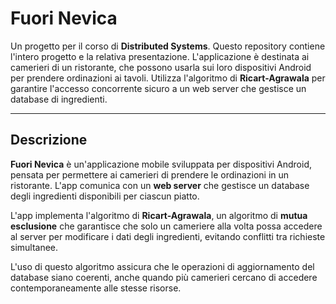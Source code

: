 # **Fuori Nevica**

Un progetto per il corso di **Distributed Systems**. Questo repository contiene l'intero progetto e la relativa presentazione. L'applicazione è destinata ai camerieri di un ristorante, che possono usarla sui loro dispositivi Android per prendere ordinazioni ai tavoli. Utilizza l'algoritmo di **Ricart-Agrawala** per garantire l'accesso concorrente sicuro a un web server che gestisce un database di ingredienti.


---

## **Descrizione**
**Fuori Nevica** è un'applicazione mobile sviluppata per dispositivi Android, pensata per permettere ai camerieri di prendere le ordinazioni in un ristorante. L'app comunica con un **web server** che gestisce un database degli ingredienti disponibili per ciascun piatto. 

L'app implementa l'algoritmo di **Ricart-Agrawala**, un algoritmo di **mutua esclusione** che garantisce che solo un cameriere alla volta possa accedere al server per modificare i dati degli ingredienti, evitando conflitti tra richieste simultanee.

L'uso di questo algoritmo assicura che le operazioni di aggiornamento del database siano coerenti, anche quando più camerieri cercano di accedere contemporaneamente alle stesse risorse.
